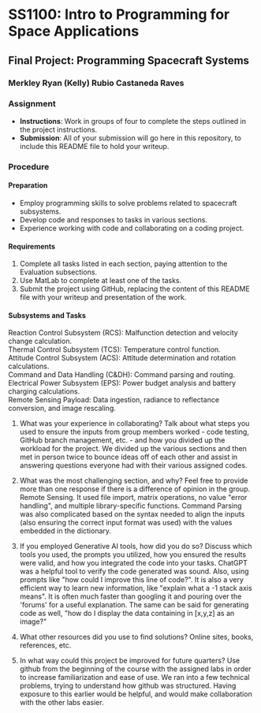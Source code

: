 # SS1100: Intro to Programming for Space Applications
## Final Project: Programming Spacecraft Systems

### Merkley	Ryan (Kelly)	Rubio Castaneda	Raves

### Assignment
- **Instructions**: Work in groups of four to complete the steps outlined in the project instructions.
- **Submission**: All of your submission will go here in this repository, to include this README file to hold your writeup.

### Procedure
#### Preparation
- Employ programming skills to solve problems related to spacecraft subsystems.
- Develop code and responses to tasks in various sections.
- Experience working with code and collaborating on a coding project.

#### Requirements
1. Complete all tasks listed in each section, paying attention to the Evaluation subsections.
2. Use MatLab to complete at least one of the tasks.
3. Submit the project using GitHub, replacing the content of this README file with your writeup and presentation of the work.

#### Subsystems and Tasks
Reaction Control Subsystem (RCS): Malfunction detection and velocity change calculation.\
Thermal Control Subsystem (TCS): Temperature control function.\
Attitude Control Subsystem (ACS): Attitude determination and rotation calculations.\
Command and Data Handling (C&DH): Command parsing and routing.\
Electrical Power Subsystem (EPS): Power budget analysis and battery charging calculations.\
Remote Sensing Payload: Data ingestion, radiance to reflectance conversion, and image rescaling.

1. What was your experience in collaborating? Talk about what steps you used to ensure the
inputs from group members worked - code testing, GitHub branch management, etc. - and
how you divided up the workload for the project.
We divided up the various sections and then met in person twice to bounce ideas off of each other and assist in answering questions everyone had with their various assigned codes.

2. What was the most challenging section, and why? Feel free to provide more than one response
if there is a difference of opinion in the group. Remote Sensing.  It used file import, matrix operations, no value "error handling", and multiple library-specific functions.
Command Parsing was also complicated based on the syntax needed to align the inputs (also ensuring the correct input format was used) with the values embedded in the dictionary. 

4. If you employed Generative AI tools, how did you do so? Discuss which tools you used, the
prompts you utilized, how you ensured the results were valid, and how you integrated the code
into your tasks.
ChatGPT was a helpful tool to verify the code generated was sound.  Also, using prompts like "how could I improve this line of code?".  It is also a very efficient way to learn new information, like "explain what a -1 stack axis means".  It is often much faster than googling it and pouring over the 'forums' for a useful explanation.  The same can be said for generating code as well, "how do I display the data containing in [x,y,z] as an image?"

5. What other resources did you use to find solutions? Online sites, books, references, etc.

6. In what way could this project be improved for future quarters?
Use github from the beginning of the course with the assigned labs in order to increase familiarization and ease of use. We ran into a few technical problems, trying to understand how github was structured. Having exposure to this earlier would be helpful, and would make collaboration with the other labs easier. 


